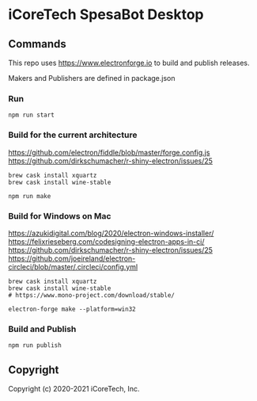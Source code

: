 # iCoreTech SpesaBot Desktop

## Commands

This repo uses https://www.electronforge.io to build and publish releases.

Makers and Publishers are defined in package.json

### Run

```
npm run start
```

### Build for the current architecture

https://github.com/electron/fiddle/blob/master/forge.config.js
https://github.com/dirkschumacher/r-shiny-electron/issues/25

```
brew cask install xquartz
brew cask install wine-stable

npm run make
```

### Build for Windows on Mac

https://azukidigital.com/blog/2020/electron-windows-installer/
https://felixrieseberg.com/codesigning-electron-apps-in-ci/
https://github.com/dirkschumacher/r-shiny-electron/issues/25
https://github.com/joeireland/electron-circleci/blob/master/.circleci/config.yml

```
brew cask install xquartz
brew cask install wine-stable
# https://www.mono-project.com/download/stable/

electron-forge make --platform=win32
```

### Build and Publish

```
npm run publish
```

## Copyright

Copyright (c) 2020-2021 iCoreTech, Inc.
